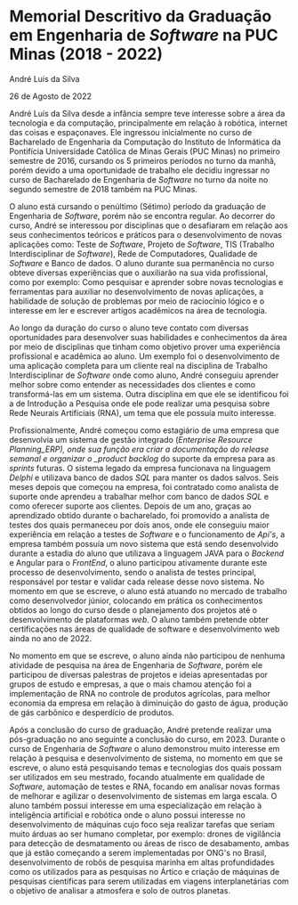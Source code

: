 # Memorial Descritivo da Graduação em Engenharia de _Software_ na PUC Minas (2018 - 2022)

André Luís da Silva

26 de Agosto de 2022

André Luís da Silva desde a infância sempre teve interesse sobre a área da tecnologia e da computação, principalmente em relação à robótica, internet das coisas e espaçonaves. Ele ingressou inicialmente no curso de Bacharelado de Engenharia da Computação do Instituto de Informática da Pontifícia Universidade Católica de Minas Gerais (PUC Minas) no primeiro semestre de 2016, cursando os 5 primeiros períodos no turno da manhã, porém devido a uma oportunidade de trabalho ele decidiu ingressar no curso de Bacharelado de Engenharia de _Software_ no turno da noite no segundo semestre de 2018 também na PUC Minas.

O aluno está cursando o penúltimo (Sétimo) período da graduação de Engenharia de _Software_, porém não se encontra regular. Ao decorrer do curso, André se interessou por disciplinas que o desafiaram em relação aos seus conhecimentos teóricos e práticos para o desenvolvimento de novas aplicações como: Teste de _Software_, Projeto de _Software_, TIS (Trabalho Interdisciplinar de _Software_), Rede de Computadores, Qualidade de _Software_ e Banco de dados. O aluno durante sua permanência no curso obteve diversas experiências que o auxiliarão na sua vida profissional, como por exemplo: Como pesquisar e aprender sobre novas tecnologias e ferramentas para auxiliar no desenvolvimento de novas aplicações, a habilidade de solução de problemas por meio de raciocínio lógico e o interesse em ler e escrever artigos acadêmicos na área de tecnologia.

Ao longo da duração do curso o aluno teve contato com diversas oportunidades para desenvolver suas habilidades e conhecimentos da área por meio de disciplinas que tinham como objetivo prover uma experiência profissional e acadêmica ao aluno. Um exemplo foi o desenvolvimento de uma aplicação completa para um cliente real na disciplina de Trabalho Interdisciplinar de _Software_ onde como aluno, André conseguiu aprender melhor sobre como entender as necessidades dos clientes e como transformá-las em um sistema. Outra disciplina em que ele se identificou foi a de Introdução a Pesquisa onde ele pode realizar uma pesquisa sobre Rede Neurais Artificiais (RNA), um tema que ele possuía muito interesse.

Profissionalmente, André começou como estagiário de uma empresa que desenvolvia um sistema de gestão integrado (_Enterprise Resource Planning_ERP), onde sua função era criar a documentação do release semanal e organizar o \_product backlog_ do suporte da empresa para as _sprints_ futuras. O sistema legado da empresa funcionava na linguagem _Delphi_ e utilizava banco de dados _SQL_ para manter os dados salvos. Seis meses depois que começou na empresa, foi contratado como analista de suporte onde aprendeu a trabalhar melhor com banco de dados _SQL_ e como oferecer suporte aos clientes. Depois de um ano, graças ao aprendizado obtido durante o bacharelado, foi promovido a analista de testes dos quais permaneceu por dois anos, onde ele conseguiu maior experiência em relação a testes de _Software_ e o funcionamento de _Api's_, a empresa também possuía um novo sistema que está sendo desenvolvido durante a estadia do aluno que utilizava a linguagem JAVA para o _Backend_ e Angular para o _FrontEnd_, o aluno participou ativamente durante este processo de desenvolvimento, sendo o analista de testes principal, responsável por testar e validar cada release desse novo sistema. No momento em que se escreve, o aluno está atuando no mercado de trabalho como desenvolvedor júnior, colocando em prática os conhecimentos obtidos ao longo do curso desde o planejamento dos projetos até o desenvolvimento de plataformas _web_. O aluno também pretende obter certificações nas áreas de qualidade de software e desenvolvimento web ainda no ano de 2022.

No momento em que se escreve, o aluno ainda não participou de nenhuma atividade de pesquisa na área de Engenharia de _Software_, porém ele participou de diversas palestras de projetos e ideias apresentadas por grupos de estudo e empresas, a que o mais chamou atenção foi a implementação de RNA no controle de produtos agrícolas, para melhor economia da empresa em relação à diminuição do gasto de água, produção de gás carbônico e desperdício de produtos.

Após a conclusão do curso de graduação, André pretende realizar uma pós-graduação no ano seguinte a conclusão do curso, em 2023. Durante o curso de Engenharia de _Software_ o aluno demonstrou muito interesse em relação à pesquisa e desenvolvimento de sistema, no momento em que se escreve, o aluno está pesquisando temas e tecnologias dos quais possam ser utilizados em seu mestrado, focando atualmente em qualidade de _Software_, automação de testes e RNA, focando em analisar novas formas de melhorar e agilizar o desenvolvimento de sistemas em larga escala. O aluno também possui interesse em uma especialização em relação à inteligência artificial e robótica onde o aluno possui interesse no desenvolvimento de máquinas cujo foco seja realizar tarefas que seriam muito árduas ao ser humano completar, por exemplo: drones de vigilância para detecção de desmatamento ou áreas de risco de desabamento, ambas que já estão começando a serem implementadas por ONG's no Brasil, desenvolvimento de robôs de pesquisa marinha em altas profundidades como os utilizados para as pesquisas no Ártico e criação de máquinas de pesquisas científicas para serem utilizadas em viagens interplanetárias com o objetivo de analisar a atmosfera e solo de outros planetas.
